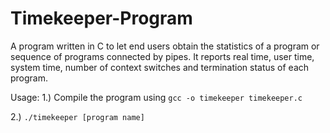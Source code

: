 # Timekeeper-Program
A program written in C to let end users obtain the statistics of a program or sequence of programs connected by pipes.  It reports real time, user time, system time,  number of context switches and termination status of each program. 

Usage: 1.) Compile the program using ``` gcc -o timekeeper timekeeper.c ```


2.) ``` ./timekeeper [program name] ```

